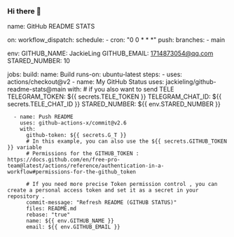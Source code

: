 ### Hi there 👋

<!--
**JackieLing/JackieLing** is a ✨ _special_ ✨ repository because its `README.md` (this file) appears on your GitHub profile.

Here are some ideas to get you started:

- 🔭 I’m currently working on ...
- 🌱 I’m currently learning ...
- 👯 I’m looking to collaborate on ...
- 🤔 I’m looking for help with ...
- 💬 Ask me about ...
- 📫 How to reach me: ...
- 😄 Pronouns: ...
- ⚡ Fun fact: ...
-->
name: GitHub README STATS

on:
  workflow_dispatch:
  schedule:
    - cron: "0 0 * * *"
  push:
    branches:
      - main

env:
  GITHUB_NAME: JackieLing
  GITHUB_EMAIL: 1714873054@qq.com
  STARED_NUMBER: 10

jobs:
  build:
    name: Build
    runs-on: ubuntu-latest
    steps:
      - uses: actions/checkout@v2
      - name: My GitHub Status
        uses: jackieling/github-readme-stats@main
        with:
          # if you also want to send TELE
          TELEGRAM_TOKEN: ${{ secrets.TELE_TOKEN }}
          TELEGRAM_CHAT_ID: ${{ secrets.TELE_CHAT_ID }}
          STARED_NUMBER: ${{ env.STARED_NUMBER }}

      - name: Push README
        uses: github-actions-x/commit@v2.6
        with:
          github-token: ${{ secrets.G_T }}
          # In this example, you can also use the ${{ secrets.GITHUB_TOKEN }} variable 
          # Permissions for the GITHUB_TOKEN : https://docs.github.com/en/free-pro-team@latest/actions/reference/authentication-in-a-workflow#permissions-for-the-github_token
        
          # If you need more precise Token permission control , you can create a personal access token and set it as a secret in your repository .
          commit-message: "Refresh README (GITHUB STATUS)"
          files: README.md
          rebase: "true"
          name: ${{ env.GITHUB_NAME }}
          email: ${{ env.GITHUB_EMAIL }}
